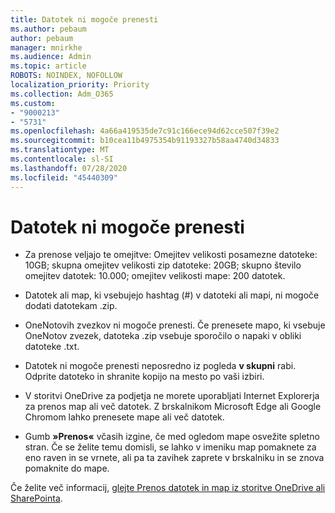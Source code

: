 ```yaml
---
title: Datotek ni mogoče prenesti
ms.author: pebaum
author: pebaum
manager: mnirkhe
ms.audience: Admin
ms.topic: article
ROBOTS: NOINDEX, NOFOLLOW
localization_priority: Priority
ms.collection: Adm_O365
ms.custom:
- "9000213"
- "5731"
ms.openlocfilehash: 4a66a419535de7c91c166ece94d62cce507f39e2
ms.sourcegitcommit: b10cea11b4975354b91193327b58aa4740d34833
ms.translationtype: MT
ms.contentlocale: sl-SI
ms.lasthandoff: 07/28/2020
ms.locfileid: "45440309"
---
```

# <a name="unable-to-download-files"></a>Datotek ni mogoče prenesti

- Za prenose veljajo te omejitve: Omejitev velikosti posamezne datoteke: 10GB; skupna omejitev velikosti zip datoteke: 20GB; skupno število omejitev datotek: 10.000; omejitev velikosti mape: 200 datotek.
- Datotek ali map, ki vsebujejo hashtag (#) v datoteki ali mapi, ni mogoče dodati datotekam .zip.  
    
- OneNotovih zvezkov ni mogoče prenesti. Če prenesete mapo, ki vsebuje OneNotov zvezek, datoteka .zip vsebuje sporočilo o napaki v obliki datoteke .txt.  
    
- Datotek ni mogoče prenesti neposredno iz pogleda **v skupni** rabi. Odprite datoteko in shranite kopijo na mesto po vaši izbiri.  
    
- V storitvi OneDrive za podjetja ne morete uporabljati Internet Explorerja za prenos map ali več datotek. Z brskalnikom Microsoft Edge ali Google Chromom lahko prenesete mape ali več datotek.  
    
- Gumb **»Prenos«** včasih izgine, če med ogledom mape osvežite spletno stran. Če se želite temu domisli, se lahko v imeniku map pomaknete za eno raven in se vrnete, ali pa ta zavihek zaprete v brskalniku in se znova pomaknite do mape.  
    
Če želite več informacij, [glejte Prenos datotek in map iz storitve OneDrive ali SharePointa](https://support.office.com/article/download-files-and-folders-from-onedrive-or-sharepoint-5c7397b7-19c7-4893-84fe-d02e8fa5df05).